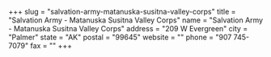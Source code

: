 +++
slug = "salvation-army-matanuska-susitna-valley-corps"
title = "Salvation Army - Matanuska Susitna Valley Corps"
name = "Salvation Army - Matanuska Susitna Valley Corps"
address = "209 W Evergreen"
city = "Palmer"
state = "AK"
postal = "99645"
website = ""
phone = "907 745-7079"
fax = ""
+++
